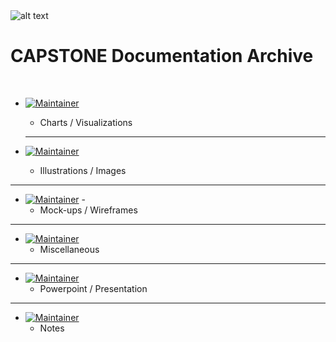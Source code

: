 </br>
</br>

![alt text](https://x4w8f4y8.rocketcdn.me/wp-content/uploads/2020/05/iod_h_tp_white_c.png)
</br>

# CAPSTONE Documentation Archive

</br>

- [![Maintainer](https://custom-icon-badges.demolab.com/badge/CHART-black.svg?logo=folder&logoColor=folder)](./Chart/)

  - Charts / Visualizations
  <hr/>

- [![Maintainer](https://custom-icon-badges.demolab.com/badge/ILLUSTRATION-black.svg?logo=folder&logoColor=folder)](./Illustration/)
  - Illustrations / Images

<hr/>

- [![Maintainer](https://custom-icon-badges.demolab.com/badge/MOCKUP-black.svg?logo=folder&logoColor=folder)](./Mock-up/) -
  - Mock-ups / Wireframes

<hr/>

- [![Maintainer](https://custom-icon-badges.demolab.com/badge/OTHER-black.svg?logo=folder&logoColor=folder)](./Other/)
  - Miscellaneous

<hr/>

- [![Maintainer](https://custom-icon-badges.demolab.com/badge/POWERPOINT-black.svg?logo=folder&logoColor=folder)](./Powerpoint/)
  - Powerpoint / Presentation

<hr/>

- [![Maintainer](https://custom-icon-badges.demolab.com/badge/WORD-black.svg?logo=folder&logoColor=folder)](./Word/)
  - Notes
